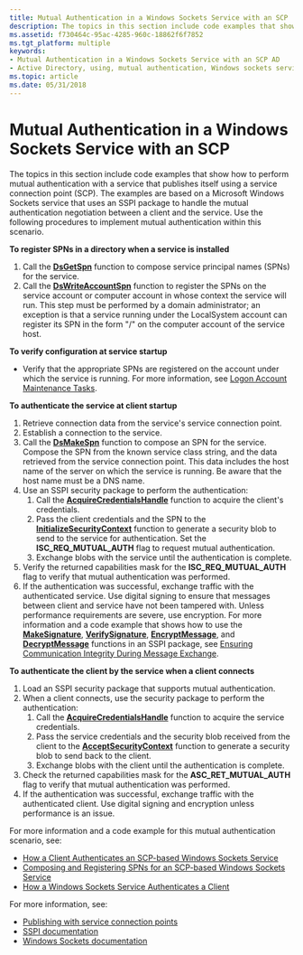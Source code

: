 ```yaml
---
title: Mutual Authentication in a Windows Sockets Service with an SCP
description: The topics in this section include code examples that show how to perform mutual authentication with a service that publishes itself using a service connection point (SCP).
ms.assetid: f730464c-95ac-4285-960c-18862f6f7852
ms.tgt_platform: multiple
keywords:
- Mutual Authentication in a Windows Sockets Service with an SCP AD
- Active Directory, using, mutual authentication, Windows sockets service with an SCP
ms.topic: article
ms.date: 05/31/2018
---
```


# Mutual Authentication in a Windows Sockets Service with an SCP

The topics in this section include code examples that show how to perform mutual authentication with a service that publishes itself using a service connection point (SCP). The examples are based on a Microsoft Windows Sockets service that uses an SSPI package to handle the mutual authentication negotiation between a client and the service. Use the following procedures to implement mutual authentication within this scenario.

**To register SPNs in a directory when a service is installed**

1.  Call the [**DsGetSpn**](/windows/desktop/api/Ntdsapi/nf-ntdsapi-dsgetspna) function to compose service principal names (SPNs) for the service.
2.  Call the [**DsWriteAccountSpn**](/windows/desktop/api/Ntdsapi/nf-ntdsapi-dswriteaccountspna) function to register the SPNs on the service account or computer account in whose context the service will run. This step must be performed by a domain administrator; an exception is that a service running under the LocalSystem account can register its SPN in the form "<service class>/<host>" on the computer account of the service host.

**To verify configuration at service startup**

-   Verify that the appropriate SPNs are registered on the account under which the service is running. For more information, see [Logon Account Maintenance Tasks](logon-account-maintenance-tasks.md).

**To authenticate the service at client startup**

1.  Retrieve connection data from the service's service connection point.
2.  Establish a connection to the service.
3.  Call the [**DsMakeSpn**](/windows/desktop/api/Dsparse/nf-dsparse-dsmakespna) function to compose an SPN for the service. Compose the SPN from the known service class string, and the data retrieved from the service connection point. This data includes the host name of the server on which the service is running. Be aware that the host name must be a DNS name.
4.  Use an SSPI security package to perform the authentication:
    1.  Call the [**AcquireCredentialsHandle**](../SecAuthN/acquirecredentialshandle--general.md) function to acquire the client's credentials.
    2.  Pass the client credentials and the SPN to the [**InitializeSecurityContext**](../SecAuthN/initializesecuritycontext--general.md) function to generate a security blob to send to the service for authentication. Set the **ISC\_REQ\_MUTUAL\_AUTH** flag to request mutual authentication.
    3.  Exchange blobs with the service until the authentication is complete.
5.  Verify the returned capabilities mask for the **ISC\_REQ\_MUTUAL\_AUTH** flag to verify that mutual authentication was performed.
6.  If the authentication was successful, exchange traffic with the authenticated service. Use digital signing to ensure that messages between client and service have not been tampered with. Unless performance requirements are severe, use encryption. For more information and a code example that shows how to use the [**MakeSignature**](https://docs.microsoft.com/windows/desktop/api/sspi/nf-sspi-makesignature), [**VerifySignature**](https://docs.microsoft.com/windows/desktop/api/sspi/nf-sspi-verifysignature), [**EncryptMessage**](../SecAuthN/encryptmessage--general.md), and [**DecryptMessage**](../SecAuthN/decryptmessage--general.md) functions in an SSPI package, see [Ensuring Communication Integrity During Message Exchange](https://docs.microsoft.com/windows/desktop/SecAuthN/ensuring-communication-integrity-during-message-exchange).

**To authenticate the client by the service when a client connects**

1.  Load an SSPI security package that supports mutual authentication.
2.  When a client connects, use the security package to perform the authentication:
    1.  Call the [**AcquireCredentialsHandle**](../SecAuthN/acquirecredentialshandle--general.md) function to acquire the service credentials.
    2.  Pass the service credentials and the security blob received from the client to the [**AcceptSecurityContext**](../SecAuthN/acceptsecuritycontext--general.md) function to generate a security blob to send back to the client.
    3.  Exchange blobs with the client until the authentication is complete.
3.  Check the returned capabilities mask for the **ASC\_RET\_MUTUAL\_AUTH** flag to verify that mutual authentication was performed.
4.  If the authentication was successful, exchange traffic with the authenticated client. Use digital signing and encryption unless performance is an issue.

For more information and a code example for this mutual authentication scenario, see:

-   [How a Client Authenticates an SCP-based Windows Sockets Service](how-a-client-authenticates-an-scp-based-windows-sockets-service.md)
-   [Composing and Registering SPNs for an SCP-based Windows Sockets Service](composing-and-registering-spns-for-an-scp-based-windows-sockets-service.md)
-   [How a Windows Sockets Service Authenticates a Client](how-a-windows-sockets-service-authenticates-a-client.md)

For more information, see:

-   [Publishing with service connection points](publishing-with-service-connection-points.md)
-   [SSPI documentation](https://docs.microsoft.com/windows/desktop/SecAuthN/sspi)
-   [Windows Sockets documentation](https://docs.microsoft.com/windows/desktop/WinSock/windows-sockets-start-page-2)

 

 




